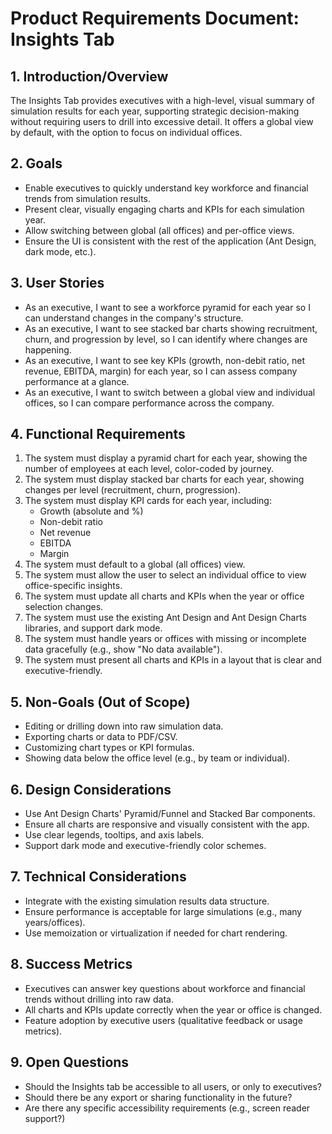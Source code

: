 # Product Requirements Document: Insights Tab

## 1. Introduction/Overview
The Insights Tab provides executives with a high-level, visual summary of simulation results for each year, supporting strategic decision-making without requiring users to drill into excessive detail. It offers a global view by default, with the option to focus on individual offices.

## 2. Goals
- Enable executives to quickly understand key workforce and financial trends from simulation results.
- Present clear, visually engaging charts and KPIs for each simulation year.
- Allow switching between global (all offices) and per-office views.
- Ensure the UI is consistent with the rest of the application (Ant Design, dark mode, etc.).

## 3. User Stories
- As an executive, I want to see a workforce pyramid for each year so I can understand changes in the company's structure.
- As an executive, I want to see stacked bar charts showing recruitment, churn, and progression by level, so I can identify where changes are happening.
- As an executive, I want to see key KPIs (growth, non-debit ratio, net revenue, EBITDA, margin) for each year, so I can assess company performance at a glance.
- As an executive, I want to switch between a global view and individual offices, so I can compare performance across the company.

## 4. Functional Requirements
1. The system must display a pyramid chart for each year, showing the number of employees at each level, color-coded by journey.
2. The system must display stacked bar charts for each year, showing changes per level (recruitment, churn, progression).
3. The system must display KPI cards for each year, including:
   - Growth (absolute and %)
   - Non-debit ratio
   - Net revenue
   - EBITDA
   - Margin
4. The system must default to a global (all offices) view.
5. The system must allow the user to select an individual office to view office-specific insights.
6. The system must update all charts and KPIs when the year or office selection changes.
7. The system must use the existing Ant Design and Ant Design Charts libraries, and support dark mode.
8. The system must handle years or offices with missing or incomplete data gracefully (e.g., show "No data available").
9. The system must present all charts and KPIs in a layout that is clear and executive-friendly.

## 5. Non-Goals (Out of Scope)
- Editing or drilling down into raw simulation data.
- Exporting charts or data to PDF/CSV.
- Customizing chart types or KPI formulas.
- Showing data below the office level (e.g., by team or individual).

## 6. Design Considerations
- Use Ant Design Charts' Pyramid/Funnel and Stacked Bar components.
- Ensure all charts are responsive and visually consistent with the app.
- Use clear legends, tooltips, and axis labels.
- Support dark mode and executive-friendly color schemes.

## 7. Technical Considerations
- Integrate with the existing simulation results data structure.
- Ensure performance is acceptable for large simulations (e.g., many years/offices).
- Use memoization or virtualization if needed for chart rendering.

## 8. Success Metrics
- Executives can answer key questions about workforce and financial trends without drilling into raw data.
- All charts and KPIs update correctly when the year or office is changed.
- Feature adoption by executive users (qualitative feedback or usage metrics).

## 9. Open Questions
- Should the Insights tab be accessible to all users, or only to executives?
- Should there be any export or sharing functionality in the future?
- Are there any specific accessibility requirements (e.g., screen reader support?) 